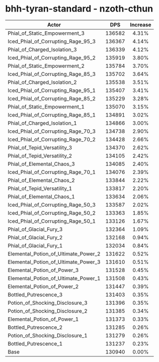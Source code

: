 # bhh-tyran-standard - nzoth-cthun
| Actor | DPS | Increase |
|---|:---:|:---:|
|Phial_of_Static_Empowerment_3|136582|4.31%|
|Iced_Phial_of_Corrupting_Rage_95_3|136367|4.14%|
|Phial_of_Charged_Isolation_3|136339|4.12%|
|Iced_Phial_of_Corrupting_Rage_95_2|135919|3.80%|
|Phial_of_Static_Empowerment_2|135784|3.70%|
|Iced_Phial_of_Corrupting_Rage_85_3|135702|3.64%|
|Phial_of_Charged_Isolation_2|135538|3.51%|
|Iced_Phial_of_Corrupting_Rage_95_1|135407|3.41%|
|Iced_Phial_of_Corrupting_Rage_85_2|135229|3.28%|
|Phial_of_Static_Empowerment_1|135070|3.15%|
|Iced_Phial_of_Corrupting_Rage_85_1|134891|3.02%|
|Phial_of_Charged_Isolation_1|134866|3.00%|
|Iced_Phial_of_Corrupting_Rage_70_3|134738|2.90%|
|Iced_Phial_of_Corrupting_Rage_70_2|134428|2.66%|
|Phial_of_Tepid_Versatility_3|134370|2.62%|
|Phial_of_Tepid_Versatility_2|134105|2.42%|
|Phial_of_Elemental_Chaos_3|134085|2.40%|
|Iced_Phial_of_Corrupting_Rage_70_1|134076|2.39%|
|Phial_of_Elemental_Chaos_2|133844|2.22%|
|Phial_of_Tepid_Versatility_1|133817|2.20%|
|Phial_of_Elemental_Chaos_1|133634|2.06%|
|Iced_Phial_of_Corrupting_Rage_50_3|133587|2.02%|
|Iced_Phial_of_Corrupting_Rage_50_2|133363|1.85%|
|Iced_Phial_of_Corrupting_Rage_50_1|133126|1.67%|
|Phial_of_Glacial_Fury_3|132364|1.09%|
|Phial_of_Glacial_Fury_2|132168|0.94%|
|Phial_of_Glacial_Fury_1|132034|0.84%|
|Elemental_Potion_of_Ultimate_Power_2|131622|0.52%|
|Elemental_Potion_of_Ultimate_Power_3|131610|0.51%|
|Elemental_Potion_of_Power_3|131528|0.45%|
|Elemental_Potion_of_Ultimate_Power_1|131508|0.43%|
|Elemental_Potion_of_Power_2|131447|0.39%|
|Bottled_Putrescence_3|131403|0.35%|
|Potion_of_Shocking_Disclosure_3|131396|0.35%|
|Potion_of_Shocking_Disclosure_2|131385|0.34%|
|Elemental_Potion_of_Power_1|131373|0.33%|
|Bottled_Putrescence_2|131285|0.26%|
|Potion_of_Shocking_Disclosure_1|131279|0.26%|
|Bottled_Putrescence_1|131237|0.23%|
|Base|130940|0.00%|
